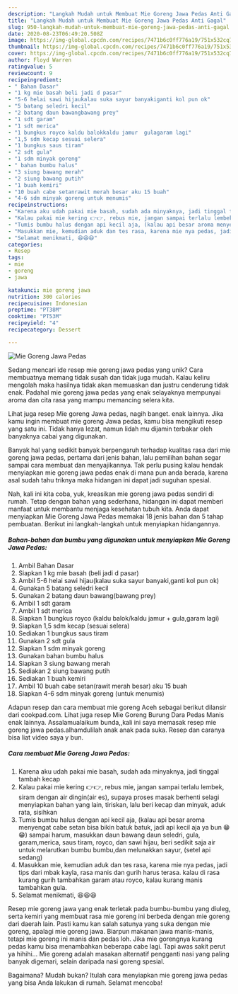 ```yaml
---
description: "Langkah Mudah untuk Membuat Mie Goreng Jawa Pedas Anti Gagal"
title: "Langkah Mudah untuk Membuat Mie Goreng Jawa Pedas Anti Gagal"
slug: 950-langkah-mudah-untuk-membuat-mie-goreng-jawa-pedas-anti-gagal
date: 2020-08-23T06:49:20.508Z
image: https://img-global.cpcdn.com/recipes/7471b6c0ff776a19/751x532cq70/mie-goreng-jawa-pedas-foto-resep-utama.jpg
thumbnail: https://img-global.cpcdn.com/recipes/7471b6c0ff776a19/751x532cq70/mie-goreng-jawa-pedas-foto-resep-utama.jpg
cover: https://img-global.cpcdn.com/recipes/7471b6c0ff776a19/751x532cq70/mie-goreng-jawa-pedas-foto-resep-utama.jpg
author: Floyd Warren
ratingvalue: 5
reviewcount: 9
recipeingredient:
- " Bahan Dasar"
- "1 kg mie basah beli jadi d pasar"
- "5-6 helai sawi hijaukalau suka sayur banyakiganti kol pun ok"
- "5 batang seledri kecil"
- "2 batang daun bawangbawang prey"
- "1 sdt garam"
- "1 sdt merica"
- "1 bungkus royco kaldu balokkaldu jamur  gulagaram lagi"
- "1,5 sdm kecap sesuai selera"
- "1 bungkus saus tiram"
- "2 sdt gula"
- "1 sdm minyak goreng"
- " bahan bumbu halus"
- "3 siung bawang merah"
- "2 siung bawang putih"
- "1 buah kemiri"
- "10 buah cabe setanrawit merah besar aku 15 buah"
- "4-6 sdm minyak goreng untuk menumis"
recipeinstructions:
- "Karena aku udah pakai mie basah, sudah ada minyaknya, jadi tinggal tambah kecap"
- "Kalau pakai mie kering 👉👉, rebus mie, jangan sampai terlalu lembek, siram dengan air dingin(air es), supaya proses masak berhenti selagi menyiapkan bahan yang lain, tiriskan, lalu beri kecap dan minyak, aduk rata, sisihkan"
- "Tumis bumbu halus dengan api kecil aja, (kalau api besar aroma menyengat cabe setan bisa bikin batuk batuk, jadi api kecil aja ya bun 😁😁) sampai harum, masukkan daun bawang daun seledri, gula, garam,merica, saus tiram, royco, dan sawi hijau, beri sedikit saja air untuk melarutkan bumbu bumbu,dan melunakkan sayur, (setel api sedang)"
- "Masukkan mie, kemudian aduk dan tes rasa, karena mie nya pedas, jadi tips dari mbak kayla, rasa manis dan gurih harus terasa. kalau di rasa kurang gurih tambahkan garam atau royco, kalau kurang manis tambahkan gula."
- "Selamat menikmati, 😆😆😆"
categories:
- Resep
tags:
- mie
- goreng
- jawa

katakunci: mie goreng jawa 
nutrition: 300 calories
recipecuisine: Indonesian
preptime: "PT38M"
cooktime: "PT53M"
recipeyield: "4"
recipecategory: Dessert

---
```



![Mie Goreng Jawa Pedas](https://img-global.cpcdn.com/recipes/7471b6c0ff776a19/751x532cq70/mie-goreng-jawa-pedas-foto-resep-utama.jpg)

Sedang mencari ide resep mie goreng jawa pedas yang unik? Cara membuatnya memang tidak susah dan tidak juga mudah. Kalau keliru mengolah maka hasilnya tidak akan memuaskan dan justru cenderung tidak enak. Padahal mie goreng jawa pedas yang enak selayaknya mempunyai aroma dan cita rasa yang mampu memancing selera kita.

Lihat juga resep Mie goreng Jawa pedas, nagih banget. enak lainnya. Jika kamu ingin membuat mie goreng Jawa pedas, kamu bisa mengikuti resep yang satu ini. Tidak hanya lezat, namun lidah mu dijamin terbakar oleh banyaknya cabai yang digunakan.

Banyak hal yang sedikit banyak berpengaruh terhadap kualitas rasa dari mie goreng jawa pedas, pertama dari jenis bahan, lalu pemilihan bahan segar sampai cara membuat dan menyajikannya. Tak perlu pusing kalau hendak menyiapkan mie goreng jawa pedas enak di mana pun anda berada, karena asal sudah tahu triknya maka hidangan ini dapat jadi suguhan spesial.


Nah, kali ini kita coba, yuk, kreasikan mie goreng jawa pedas sendiri di rumah. Tetap dengan bahan yang sederhana, hidangan ini dapat memberi manfaat untuk membantu menjaga kesehatan tubuh kita. Anda dapat menyiapkan Mie Goreng Jawa Pedas memakai 18 jenis bahan dan 5 tahap pembuatan. Berikut ini langkah-langkah untuk menyiapkan hidangannya.

<!--inarticleads1-->

##### Bahan-bahan dan bumbu yang digunakan untuk menyiapkan Mie Goreng Jawa Pedas:

1. Ambil  Bahan Dasar
1. Siapkan 1 kg mie basah (beli jadi d pasar)
1. Ambil 5-6 helai sawi hijau(kalau suka sayur banyaki,ganti kol pun ok)
1. Gunakan 5 batang seledri kecil
1. Gunakan 2 batang daun bawang(bawang prey)
1. Ambil 1 sdt garam
1. Ambil 1 sdt merica
1. Siapkan 1 bungkus royco (kaldu balok/kaldu jamur + gula,garam lagi)
1. Siapkan 1,5 sdm kecap (sesuai selera)
1. Sediakan 1 bungkus saus tiram
1. Gunakan 2 sdt gula
1. Siapkan 1 sdm minyak goreng
1. Gunakan  bahan bumbu halus
1. Siapkan 3 siung bawang merah
1. Sediakan 2 siung bawang putih
1. Sediakan 1 buah kemiri
1. Ambil 10 buah cabe setan(rawit merah besar) aku 15 buah
1. Siapkan 4-6 sdm minyak goreng (untuk menumis)


Adapun resep dan cara membuat mie goreng Aceh sebagai berikut dilansir dari cookpad.com. Lihat juga resep Mie Goreng Burung Dara Pedas Manis enak lainnya. Assalamualaikum bunda,,kali ini saya memasak resep mie goreng jawa pedas.alhamdulilah anak anak pada suka. Resep dan caranya bisa liat video saya y bun. 

<!--inarticleads2-->

##### Cara membuat Mie Goreng Jawa Pedas:

1. Karena aku udah pakai mie basah, sudah ada minyaknya, jadi tinggal tambah kecap
1. Kalau pakai mie kering 👉👉, rebus mie, jangan sampai terlalu lembek, siram dengan air dingin(air es), supaya proses masak berhenti selagi menyiapkan bahan yang lain, tiriskan, lalu beri kecap dan minyak, aduk rata, sisihkan
1. Tumis bumbu halus dengan api kecil aja, (kalau api besar aroma menyengat cabe setan bisa bikin batuk batuk, jadi api kecil aja ya bun 😁😁) sampai harum, masukkan daun bawang daun seledri, gula, garam,merica, saus tiram, royco, dan sawi hijau, beri sedikit saja air untuk melarutkan bumbu bumbu,dan melunakkan sayur, (setel api sedang)
1. Masukkan mie, kemudian aduk dan tes rasa, karena mie nya pedas, jadi tips dari mbak kayla, rasa manis dan gurih harus terasa. kalau di rasa kurang gurih tambahkan garam atau royco, kalau kurang manis tambahkan gula.
1. Selamat menikmati, 😆😆😆


Resep mie goreng jawa yang enak terletak pada bumbu-bumbu yang diuleg, serta kemiri yang membuat rasa mie goreng ini berbeda dengan mie goreng dari daerah lain. Pasti kamu kan salah satunya yang suka dengan mie goreng, apalagi mie goreng jawa. Biarpun makanan jawa manis-manis, tetapi mie goreng ini manis dan pedas loh. Jika mie gorengnya kurang pedas kamu bisa menambahkan beberapa cabe lagi. Tapi awas sakit perut ya hihihi… Mie goreng adalah masakan alternatif pengganti nasi yang paling banyak digemari, selain daripada nasi goreng spesial. 

Bagaimana? Mudah bukan? Itulah cara menyiapkan mie goreng jawa pedas yang bisa Anda lakukan di rumah. Selamat mencoba!
